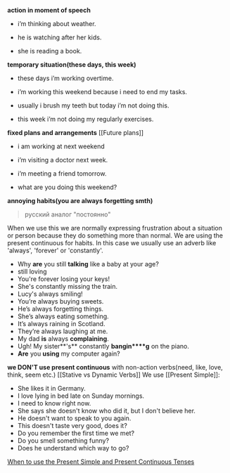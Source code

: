 **action in moment of speech**
- i’m thinking about weather. 

- he is watching after her kids.

- she is reading a book.

**temporary situation(these days, this week)**
- these days i’m working overtime.

- i’m working this weekend because i need to end my tasks.

- usually i brush my teeth but today i’m not doing this. 

- this week i’m not doing my regularly exercises.

**fixed plans and arrangements** [[Future plans]]
- i am working at next weekend
- i’m visiting a doctor next week.

 - i’m meeting a friend tomorrow.

 - what are you doing this weekend?

**annoying habits(you are always forgetting smth)**

>русский аналог "постоянно"

When we use this we are normally expressing frustration about a situation or person because they do something more than normal. We are using the present continuous for habits.
In this case we usually use an adverb like 'always', 'forever' or 'constantly'.

 - Why **are** you still **talking** like a baby at your age?
 - still loving 
 - You're forever losing your keys!
 - She's constantly missing the train.
 - Lucy's always smiling!
 - You’re always buying sweets.
-   He’s always forgetting things.
-   She’s always eating something.
-   It’s always raining in Scotland.
-   They’re always laughing at me.
-   My dad **is** always **complaining**.
-   Ugh! My sister**'s** constantly **bangin****g** on the piano.
-   **Are** you **using** my computer again?

**we DON'T use present continuous** with non-action verbs(need, like, love, think, seem etc.) [[Stative vs Dynamic Verbs]]
We use [[Present Simple]]:
 - She likes it in Germany.
 - I love lying in bed late on Sunday mornings.
 - I need to know right now.
 - She says she doesn't know who did it, but I don't believe her.
 - He doesn't want to speak to you again.
 - This doesn't taste very good, does it?
 - Do you remember the first time we met?
 - Do you smell something funny?
 - Does he understand which way to go?

[When to use the Present Simple and Present Continuous Tenses](https://www.oysterenglish.com/present-simple-and-present-continuous.html)


  
